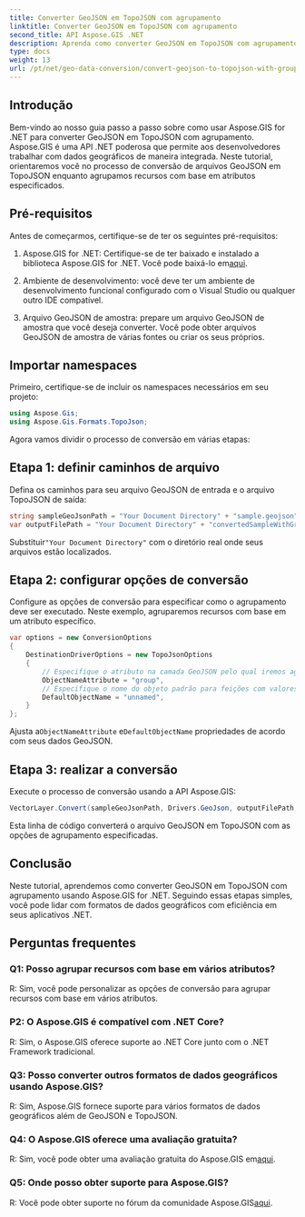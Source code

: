 ```yaml
---
title: Converter GeoJSON em TopoJSON com agrupamento
linktitle: Converter GeoJSON em TopoJSON com agrupamento
second_title: API Aspose.GIS .NET
description: Aprenda como converter GeoJSON em TopoJSON com agrupamento usando Aspose.GIS for .NET neste tutorial abrangente.
type: docs
weight: 13
url: /pt/net/geo-data-conversion/convert-geojson-to-topojson-with-grouping/
---
```

## Introdução

Bem-vindo ao nosso guia passo a passo sobre como usar Aspose.GIS for .NET para converter GeoJSON em TopoJSON com agrupamento. Aspose.GIS é uma API .NET poderosa que permite aos desenvolvedores trabalhar com dados geográficos de maneira integrada. Neste tutorial, orientaremos você no processo de conversão de arquivos GeoJSON em TopoJSON enquanto agrupamos recursos com base em atributos especificados.

## Pré-requisitos

Antes de começarmos, certifique-se de ter os seguintes pré-requisitos:

1.  Aspose.GIS for .NET: Certifique-se de ter baixado e instalado a biblioteca Aspose.GIS for .NET. Você pode baixá-lo em[aqui](https://releases.aspose.com/gis/net/).

2. Ambiente de desenvolvimento: você deve ter um ambiente de desenvolvimento funcional configurado com o Visual Studio ou qualquer outro IDE compatível.

3. Arquivo GeoJSON de amostra: prepare um arquivo GeoJSON de amostra que você deseja converter. Você pode obter arquivos GeoJSON de amostra de várias fontes ou criar os seus próprios.

## Importar namespaces

Primeiro, certifique-se de incluir os namespaces necessários em seu projeto:

```csharp
using Aspose.Gis;
using Aspose.Gis.Formats.TopoJson;
```


Agora vamos dividir o processo de conversão em várias etapas:

## Etapa 1: definir caminhos de arquivo

Defina os caminhos para seu arquivo GeoJSON de entrada e o arquivo TopoJSON de saída:

```csharp
string sampleGeoJsonPath = "Your Document Directory" + "sample.geojson";
var outputFilePath = "Your Document Directory" + "convertedSampleWithGrouping_out.topojson";
```

 Substituir`"Your Document Directory"` com o diretório real onde seus arquivos estão localizados.

## Etapa 2: configurar opções de conversão

Configure as opções de conversão para especificar como o agrupamento deve ser executado. Neste exemplo, agruparemos recursos com base em um atributo específico.

```csharp
var options = new ConversionOptions
{
    DestinationDriverOptions = new TopoJsonOptions
    {
        // Especifique o atributo na camada GeoJSON pelo qual iremos agrupar em objetos
        ObjectNameAttribute = "group",
        // Especifique o nome do objeto padrão para feições com valores de atributos desconhecidos
        DefaultObjectName = "unnamed",
    }
};
```

 Ajusta a`ObjectNameAttribute` e`DefaultObjectName` propriedades de acordo com seus dados GeoJSON.

## Etapa 3: realizar a conversão

Execute o processo de conversão usando a API Aspose.GIS:

```csharp
VectorLayer.Convert(sampleGeoJsonPath, Drivers.GeoJson, outputFilePath, Drivers.TopoJson, options);
```

Esta linha de código converterá o arquivo GeoJSON em TopoJSON com as opções de agrupamento especificadas.

## Conclusão

Neste tutorial, aprendemos como converter GeoJSON em TopoJSON com agrupamento usando Aspose.GIS for .NET. Seguindo essas etapas simples, você pode lidar com formatos de dados geográficos com eficiência em seus aplicativos .NET.

## Perguntas frequentes

### Q1: Posso agrupar recursos com base em vários atributos?
R: Sim, você pode personalizar as opções de conversão para agrupar recursos com base em vários atributos.

### P2: O Aspose.GIS é compatível com .NET Core?
R: Sim, o Aspose.GIS oferece suporte ao .NET Core junto com o .NET Framework tradicional.

### Q3: Posso converter outros formatos de dados geográficos usando Aspose.GIS?
R: Sim, Aspose.GIS fornece suporte para vários formatos de dados geográficos além de GeoJSON e TopoJSON.

### Q4: O Aspose.GIS oferece uma avaliação gratuita?
 R: Sim, você pode obter uma avaliação gratuita do Aspose.GIS em[aqui](https://releases.aspose.com/).

### Q5: Onde posso obter suporte para Aspose.GIS?
 R: Você pode obter suporte no fórum da comunidade Aspose.GIS[aqui](https://forum.aspose.com/c/gis/33).